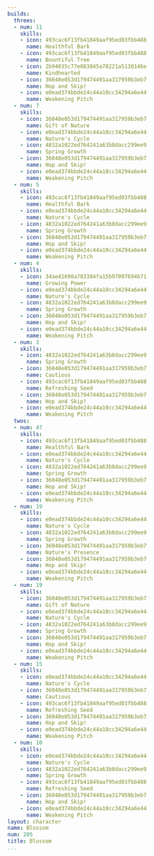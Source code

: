 ```yaml
---
builds:
  threes:
  - num: 11
    skills:
    - icon: 493cac6f13fb41849aaf95ed03fbb488
      name: Healthful Bark
    - icon: 493cac6f13fb41849aaf95ed03fbb488
      name: Bountiful Tree
    - icon: 2b94035c77e083845a78221a5130146e
      name: Kindhearted
    - icon: 36048e053d179474491aa317959b3eb7
      name: Hop and Skip!
    - icon: e0ead374bbde24c44a10cc34294a6e44
      name: Weakening Pitch
  - num: 7
    skills:
    - icon: 36048e053d179474491aa317959b3eb7
      name: Gift of Nature
    - icon: e0ead374bbde24c44a10cc34294a6e44
      name: Nature's Cycle
    - icon: 4832a1022ed764241a63b8dacc299ee9
      name: Spring Growth
    - icon: 36048e053d179474491aa317959b3eb7
      name: Hop and Skip!
    - icon: e0ead374bbde24c44a10cc34294a6e44
      name: Weakening Pitch
  - num: 5
    skills:
    - icon: 493cac6f13fb41849aaf95ed03fbb488
      name: Healthful Bark
    - icon: e0ead374bbde24c44a10cc34294a6e44
      name: Nature's Cycle
    - icon: 4832a1022ed764241a63b8dacc299ee9
      name: Spring Growth
    - icon: 36048e053d179474491aa317959b3eb7
      name: Hop and Skip!
    - icon: e0ead374bbde24c44a10cc34294a6e44
      name: Weakening Pitch
  - num: 4
    skills:
    - icon: 34ae41690a783384fa15b97097694b71
      name: Growing Power
    - icon: e0ead374bbde24c44a10cc34294a6e44
      name: Nature's Cycle
    - icon: 4832a1022ed764241a63b8dacc299ee9
      name: Spring Growth
    - icon: 36048e053d179474491aa317959b3eb7
      name: Hop and Skip!
    - icon: e0ead374bbde24c44a10cc34294a6e44
      name: Weakening Pitch
  - num: 3
    skills:
    - icon: 4832a1022ed764241a63b8dacc299ee9
      name: Spring Growth
    - icon: 36048e053d179474491aa317959b3eb7
      name: Cautious
    - icon: 493cac6f13fb41849aaf95ed03fbb488
      name: Refreshing Seed
    - icon: 36048e053d179474491aa317959b3eb7
      name: Hop and Skip!
    - icon: e0ead374bbde24c44a10cc34294a6e44
      name: Weakening Pitch
  twos:
  - num: 47
    skills:
    - icon: 493cac6f13fb41849aaf95ed03fbb488
      name: Healthful Bark
    - icon: e0ead374bbde24c44a10cc34294a6e44
      name: Nature's Cycle
    - icon: 4832a1022ed764241a63b8dacc299ee9
      name: Spring Growth
    - icon: 36048e053d179474491aa317959b3eb7
      name: Hop and Skip!
    - icon: e0ead374bbde24c44a10cc34294a6e44
      name: Weakening Pitch
  - num: 19
    skills:
    - icon: e0ead374bbde24c44a10cc34294a6e44
      name: Nature's Cycle
    - icon: 4832a1022ed764241a63b8dacc299ee9
      name: Spring Growth
    - icon: 36048e053d179474491aa317959b3eb7
      name: Nature's Presence
    - icon: 36048e053d179474491aa317959b3eb7
      name: Hop and Skip!
    - icon: e0ead374bbde24c44a10cc34294a6e44
      name: Weakening Pitch
  - num: 19
    skills:
    - icon: 36048e053d179474491aa317959b3eb7
      name: Gift of Nature
    - icon: e0ead374bbde24c44a10cc34294a6e44
      name: Nature's Cycle
    - icon: 4832a1022ed764241a63b8dacc299ee9
      name: Spring Growth
    - icon: 36048e053d179474491aa317959b3eb7
      name: Hop and Skip!
    - icon: e0ead374bbde24c44a10cc34294a6e44
      name: Weakening Pitch
  - num: 15
    skills:
    - icon: e0ead374bbde24c44a10cc34294a6e44
      name: Nature's Cycle
    - icon: 36048e053d179474491aa317959b3eb7
      name: Cautious
    - icon: 493cac6f13fb41849aaf95ed03fbb488
      name: Refreshing Seed
    - icon: 36048e053d179474491aa317959b3eb7
      name: Hop and Skip!
    - icon: e0ead374bbde24c44a10cc34294a6e44
      name: Weakening Pitch
  - num: 10
    skills:
    - icon: e0ead374bbde24c44a10cc34294a6e44
      name: Nature's Cycle
    - icon: 4832a1022ed764241a63b8dacc299ee9
      name: Spring Growth
    - icon: 493cac6f13fb41849aaf95ed03fbb488
      name: Refreshing Seed
    - icon: 36048e053d179474491aa317959b3eb7
      name: Hop and Skip!
    - icon: e0ead374bbde24c44a10cc34294a6e44
      name: Weakening Pitch
layout: character
name: Blossom
num: 205
title: Blossom
...
```

